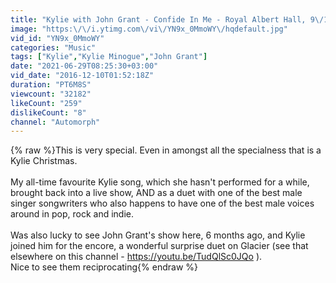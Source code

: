 ```yaml
---
title: "Kylie with John Grant - Confide In Me - Royal Albert Hall, 9\/12\/16"
image: "https:\/\/i.ytimg.com\/vi\/YN9x_0MmoWY\/hqdefault.jpg"
vid_id: "YN9x_0MmoWY"
categories: "Music"
tags: ["Kylie","Kylie Minogue","John Grant"]
date: "2021-06-29T08:25:30+03:00"
vid_date: "2016-12-10T01:52:18Z"
duration: "PT6M8S"
viewcount: "32182"
likeCount: "259"
dislikeCount: "8"
channel: "Automorph"
---
```

{% raw %}This is very special.  Even in amongst all the specialness that is a Kylie Christmas.<br /><br />My all-time favourite Kylie song, which she hasn't performed for a while, brought back into a live show, AND as a duet with one of the best male singer songwriters who also happens to have one of the best male voices around in pop, rock and indie.<br /><br />Was also lucky to see John Grant's show here, 6 months ago, and Kylie joined him for the encore, a wonderful surprise duet on Glacier (see that elsewhere on this channel -   <a rel="nofollow" target="blank" href="https://youtu.be/TudQlSc0JQo">https://youtu.be/TudQlSc0JQo</a> ).  <br />Nice to see them reciprocating{% endraw %}

